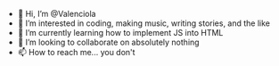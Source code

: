 - 👋 Hi, I’m @Valenciola
- 👀 I’m interested in coding, making music, writing stories, and the like
- 🌱 I’m currently learning how to implement JS into HTML
- 💞️ I’m looking to collaborate on absolutely nothing
- 📫 How to reach me... you don't

<!---
Valenciola/Valenciola is a ✨ special ✨ repository because its `README.md` (this file) appears on your GitHub profile.
You can click the Preview link to take a look at your changes.
--->
